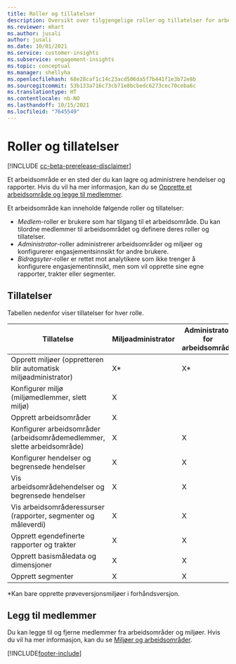 ```yaml
---
title: Roller og tillatelser
description: Oversikt over tilgjengelige roller og tillatelser for arbeidsområdemedlemmer.
ms.reviewer: mhart
ms.author: jusali
author: jusali
ms.date: 10/01/2021
ms.service: customer-insights
ms.subservice: engagement-insights
ms.topic: conceptual
ms.manager: shellyha
ms.openlocfilehash: 68e28caf1c14c23acd506da5f7b441f1e3b72e8b
ms.sourcegitcommit: 53b133a716c73cb71e8bcbedc6273cec70ceba6c
ms.translationtype: HT
ms.contentlocale: nb-NO
ms.lasthandoff: 10/15/2021
ms.locfileid: "7645549"
---
```

# <a name="roles-and-permissions"></a>Roller og tillatelser

[!INCLUDE [cc-beta-prerelease-disclaimer](includes/cc-beta-prerelease-disclaimer.md)]

Et arbeidsområde er en sted der du kan lagre og administrere hendelser og rapporter. Hvis du vil ha mer informasjon, kan du se [Opprette et arbeidsområde og legge til medlemmer](create-workspace.md). 

Et arbeidsområde kan inneholde følgende roller og tillatelser:

- *Medlem*-roller er brukere som har tilgang til et arbeidsområde. Du kan tilordne medlemmer til arbeidsområdet og definere deres roller og tillatelser. 
- *Administrator*-roller administrerer arbeidsområder og miljøer og konfigurerer engasjementsinnsikt for andre brukere. 
- *Bidragsyter*-roller er rettet mot analytikere som ikke trenger å konfigurere engasjementinnsikt, men som vil opprette sine egne rapporter, trakter eller segmenter.

## <a name="permissions"></a>Tillatelser
  
Tabellen nedenfor viser tillatelser for hver rolle. 

| Tillatelse | Miljøadministrator | Administrator for arbeidsområde | Miljøbidragsyter | Bidragsyter for arbeidsområde | 
|--|--|--|--|--|
| Opprett miljøer (oppretteren blir automatisk miljøadministrator) | X* | X* | X* | X* |  
| Konfigurer miljø (miljømedlemmer, slett miljø) | X |  |  |  |  
| Opprett arbeidsområder | X |  |  |  |  
| Konfigurer arbeidsområder (arbeidsområdemedlemmer, slette arbeidsområde) | X | X |  |  |  
| Konfigurer hendelser og begrensede hendelser | X | X | |  |  
| Vis arbeidsområdehendelser og begrensede hendelser | X | X | |  |  
| Vis arbeidsområderessurser (rapporter, segmenter og måleverdi)| X | X | X | X |  
| Opprett egendefinerte rapporter og trakter | X | X | X | X |  
| Opprett basismåledata og dimensjoner| X | X |  |  |  
| Opprett segmenter| X | X | X | X |  

*Kan bare opprette prøveversjonsmiljøer i forhåndsversjon. 

## <a name="add-members"></a>Legg til medlemmer

Du kan legge til og fjerne medlemmer fra arbeidsområder og miljøer. Hvis du vil ha mer informasjon, kan du se [Miljøer og arbeidsområder](manage-environments-workspaces.md).


[!INCLUDE[footer-include](../includes/footer-banner.md)]
